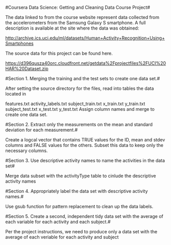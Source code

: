#Coursera Data Science: Getting and Cleaning Data Course Project#

The data linked to from the course website represent data collected from the accelerometers from the Samsung Galaxy S smartphone. A full description is available at the site where the data was obtained: 

http://archive.ics.uci.edu/ml/datasets/Human+Activity+Recognition+Using+Smartphones 

The source data for this project can be found here.

https://d396qusza40orc.cloudfront.net/getdata%2Fprojectfiles%2FUCI%20HAR%20Dataset.zip 

#Section 1. Merging the training and the test sets to create one data set.#

After setting the source directory for the files, read into tables the data located in

features.txt
activity_labels.txt
subject_train.txt
x_train.txt
y_train.txt
subject_test.txt
x_test.txt
y_test.txt
Assign column names and merge to create one data set.

#Section 2. Extract only the measurements on the mean and standard deviation for each measurement.#

Create a logcal vector that contains TRUE values for the ID, mean and stdev columns and FALSE values for the others. Subset this data to keep only the necessary columns.

#Section 3. Use descriptive activity names to name the activities in the data set#

Merge data subset with the activityType table to cinlude the descriptive activity names

#Section 4. Appropriately label the data set with descriptive activity names.#

Use gsub function for pattern replacement to clean up the data labels.

#Section 5. Create a second, independent tidy data set with the average of each variable for each activity and each subject.#

Per the project instructions, we need to produce only a data set with the average of each veriable for each activity and subject

